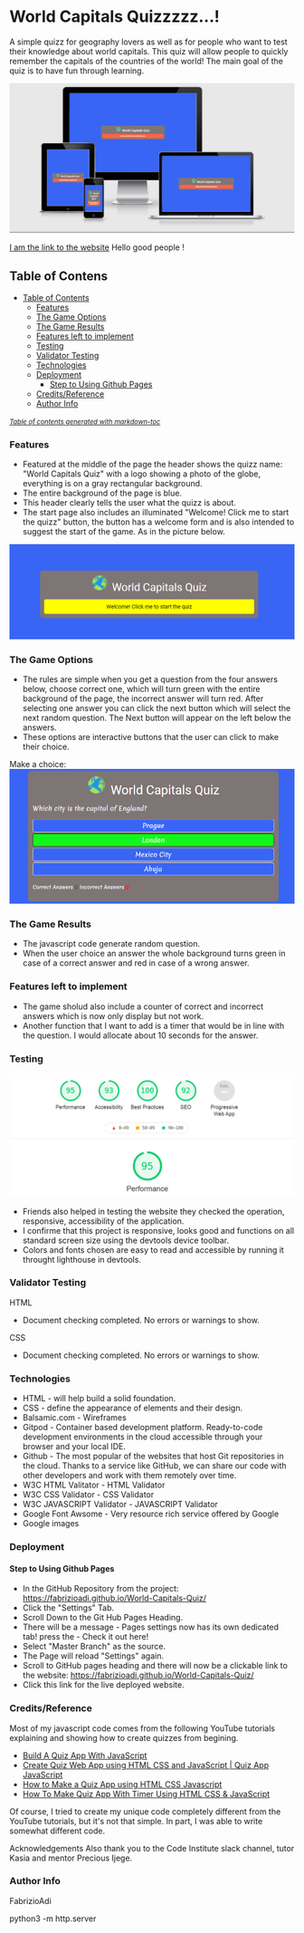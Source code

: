 # World Capitals Quizzzzz...!

A simple quizz for geography lovers as well as for people who want to test their knowledge about world capitals.
This quiz will allow people to quickly remember the capitals of the countries of the world!
The main goal of the quiz is to have fun through learning.

![](assets/images/Responsive.png)

 [I am the link to the website](https://fabrizioadi.github.io/World-Capitals-Quiz/) Hello good people !

## Table of Contens

* [Table of Contents](#table-of-contents)
    + [Features](#features)
    + [The Game Options](#the-game-options)
    + [The Game Results](#the-game-results)
    + [Features left to implement](#features-left-to-implement)
    + [Testing](#testing)
    + [Validator Testing](#validator-testing)
    + [Technologies](#technologies)
    + [Deployment](#deployment)
      - [Step to Using Github Pages](#step-to-using-github-pages)
    + [Credits/Reference](#credits-reference)
    + [Author Info](#author-info)

<small><i><a href='http://ecotrust-canada.github.io/markdown-toc/'>Table of contents generated with markdown-toc</a></i></small>

### Features

* Featured at the middle of the page the header shows the quizz name: "World Capitals Quiz" with a logo showing a photo of the globe, everything is on a gray rectangular background.
* The entire background of the page is blue.
* This header clearly tells the user what the quizz is about.
* The start page also includes an illuminated "Welcome! Click me to start the quizz" button, the button has a welcome form and is also intended to suggest the start of the game. As in the picture below.

![](assets/images/Start.png)

### The Game Options

* The rules are simple when you get a question from the four answers below, choose correct one, which will turn green with the entire background of the page, the incorrect answer will turn red. After selecting one answer you can click the next button which will select the next random question. The Next button will appear on the left below the answers.
* These options are interactive buttons that the user can click to make their choice.

Make a choice:
![](assets/images/Choice.png)

### The Game Results

* The javascript code generate random question.
* When the user choice an answer the whole background turns green in case of a correct answer and red in case of a wrong answer.

### Features left to implement

* The game sholud also include a counter of correct and incorrect answers which is now only display but not work.
* Another function that I want to add is a timer that would be in line with the question. I would allocate about 10 seconds for the answer.

### Testing

![](assets/images/Test.png)

* Friends also helped in testing the website they checked the operation, responsive, accessibility of the application.
* I confirme that this project is responsive, looks good and functions on all standard screen size using the devtools device toolbar.
* Colors and fonts chosen are easy to read and accessible by running it throught lighthouse in devtools. 

### Validator Testing

HTML
* Document checking completed. No errors or warnings to show.

CSS
* Document checking completed. No errors or warnings to show.

### Technologies
* HTML - will help build a solid foundation.
* CSS - define the appearance of elements and their design.
* Balsamic.com - Wireframes
* Gitpod - Container based development platform. Ready-to-code development environments in the cloud accessible through your browser and your local IDE.
* Github - The most popular of the websites that host Git repositories in the cloud. Thanks to a service like GitHub, we can share our code with other developers and work with them remotely over time.
* W3C HTML Valitator - HTML Validator
* W3C CSS Validator - CSS Validator
* W3C JAVASCRIPT Validator - JAVASCRIPT Validator
* Google Font Awsome - Very resource rich service offered by Google
* Google images

### Deployment
#### Step to Using Github Pages
* In the GitHub Repository from the project: https://fabrizioadi.github.io/World-Capitals-Quiz/
* Click the "Settings" Tab.
* Scroll Down to the Git Hub Pages Heading.
* There will be a message - Pages settings now has its own dedicated tab! press the - Check it out here!
* Select "Master Branch" as the source.
* The Page will reload "Settings" again.
* Scroll to GitHub pages heading and there will now be a clickable link to the website: https://fabrizioadi.github.io/World-Capitals-Quiz/
* Click this link for the live deployed website.

### Credits/Reference

Most of my javascript code comes from the following YouTube tutorials explaining and showing how to create quizzes from begining.

* [Build A Quiz App With JavaScript](https://www.youtube.com/watch?v=riDzcEQbX6k&t=690s)
* [Create Quiz Web App using HTML CSS and JavaScript | Quiz App JavaScript](https://www.youtube.com/watch?v=WHHYz8rZmDU)
* [How to Make a Quiz App using HTML CSS Javascript](https://www.youtube.com/watch?v=f4fB9Xg2JEY&t=2343s)
* [How To Make Quiz App With Timer Using HTML CSS & JavaScript](https://www.youtube.com/watch?v=3fbU4z7fPe4&t=979s)

Of course, I tried to create my unique code completely different from the YouTube tutorials, but it's not that simple. In part, I was able to write somewhat different code.

Acknowledgements
Also thank you to the Code Institute slack channel, tutor Kasia and mentor Precious Ijege.

### Author Info
FabrizioAdi





python3 -m http.server
